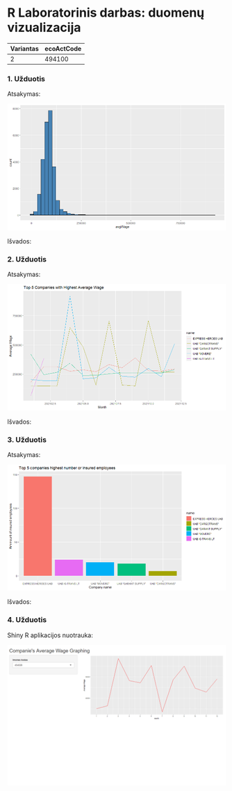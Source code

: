 # R Laboratorinis darbas: duomenų vizualizacija

| Variantas | ecoActCode |
| --------- | ---------- |
|     2     |   494100   |


### 1. Užduotis

Atsakymas:

![histograma](img/RPlot1.png)

Išvados:

### 2. Užduotis

Atsakymas:

![atlyginimai](img/Rplot2.png)

Išvados:


### 3. Užduotis

Atsakymas:

![apdraustieji](img/Rplot3.png)

Išvados:


### 4. Užduotis

Shiny R aplikacijos nuotrauka:

![shiny app](img/ShinyPlot.png)
